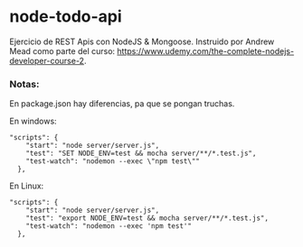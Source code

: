 # node-todo-api

Ejercicio de REST Apis con NodeJS & Mongoose. Instruido por Andrew Mead como parte del curso: https://www.udemy.com/the-complete-nodejs-developer-course-2.


### Notas:

En package.json hay diferencias, pa que se pongan truchas.

En windows: 
```
"scripts": {
    "start": "node server/server.js",
    "test": "SET NODE_ENV=test && mocha server/**/*.test.js",
    "test-watch": "nodemon --exec \"npm test\""
  },
```

En Linux:
```
"scripts": {
    "start": "node server/server.js",
    "test": "export NODE_ENV=test && mocha server/**/*.test.js",
    "test-watch": "nodemon --exec 'npm test'"
  },
```